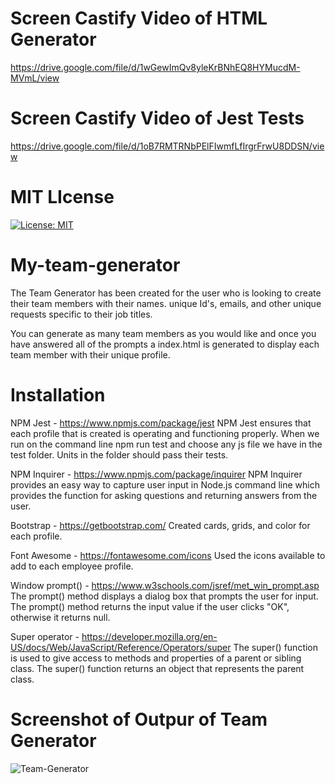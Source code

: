# Screen Castify Video of HTML Generator
https://drive.google.com/file/d/1wGewImQv8yleKrBNhEQ8HYMucdM-MVmL/view

# Screen Castify Video of Jest Tests
https://drive.google.com/file/d/1oB7RMTRNbPElFIwmfLfIrgrFrwU8DDSN/view

# MIT LIcense   
[![License: MIT](https://img.shields.io/badge/License-MIT-yellow.svg)](https://opensource.org/licenses/MIT)

# My-team-generator
The Team Generator has been created for the user who is looking to create their team members with their names. unique Id's, emails, and other unique requests specific to their job titles. 

You can generate as many team members as you would like and once you have answered all of the prompts a index.html is generated to display each team member with their unique profile.
# Installation
NPM Jest - https://www.npmjs.com/package/jest
NPM Jest ensures that each profile that is created is operating and functioning properly.
When we run on the command line npm run test and choose any js file we have in the test folder. Units in the folder should pass their tests. 

NPM Inquirer - https://www.npmjs.com/package/inquirer
NPM Inquirer provides an easy way to capture user input in Node.js command line which provides the function for asking questions and returning answers from the user.

Bootstrap - https://getbootstrap.com/
Created cards, grids, and color for each profile.

Font Awesome - https://fontawesome.com/icons
Used the icons available to add to each employee profile.

Window prompt() - https://www.w3schools.com/jsref/met_win_prompt.asp
The prompt() method displays a dialog box that prompts the user for input.
The prompt() method returns the input value if the user clicks "OK", otherwise it returns null.

Super operator - https://developer.mozilla.org/en-US/docs/Web/JavaScript/Reference/Operators/super
The super() function is used to give access to methods and properties of a parent or sibling class. The super() function returns an object that represents the parent class.

# Screenshot of Outpur of Team Generator
![Team-Generator](https://user-images.githubusercontent.com/102841726/175955282-716d8d2f-b3e8-468a-a710-9c1a39f6ded3.png)
